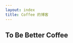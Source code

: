 ```yaml
---
layout: index
title: Coffee 的博客
---
```


<article id="post__content">
  <h1 id="post__title">To Be Better Coffee</h1>
</article>
